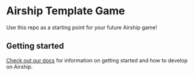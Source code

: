 # Airship Template Game

Use this repo as a starting point for your future Airship game!

## Getting started

[Check out our docs](https://docs.airship.gg/) for information on getting started and how to develop on Airship.

